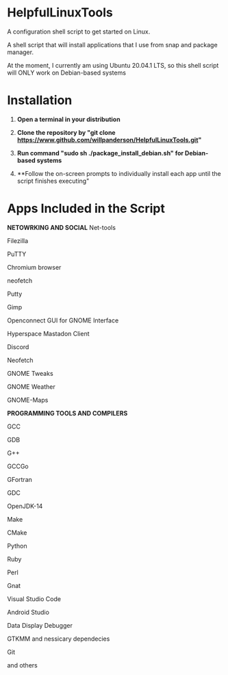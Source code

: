 # HelpfulLinuxTools
A configuration shell script to get started on Linux. 

A shell script that will install applications that I use from snap and package manager. 

At the moment, I currently am using Ubuntu 20.04.1 LTS, so this shell script will ONLY work on Debian-based systems

# Installation

1) **Open a terminal in your distribution**

2) **Clone the repository by "git clone https://www.github.com/willpanderson/HelpfulLinuxTools.git"** 

3) **Run command "sudo sh ./package_install_debian.sh" for Debian-based systems**

4) **Follow the on-screen prompts to individually install each app until the script finishes executing"

# Apps Included in the Script

**NETOWRKING AND SOCIAL**
Net-tools

Filezilla

PuTTY

Chromium browser

neofetch 

Putty

Gimp

Openconnect GUI for GNOME Interface

Hyperspace Mastadon Client

Discord

Neofetch

GNOME Tweaks

GNOME Weather

GNOME-Maps


**PROGRAMMING TOOLS AND COMPILERS**

GCC

GDB

G++

GCCGo

GFortran

GDC

OpenJDK-14

Make

CMake

Python

Ruby

Perl

Gnat

Visual Studio Code

Android Studio

Data Display Debugger

GTKMM and nessicary dependecies

Git

and others
